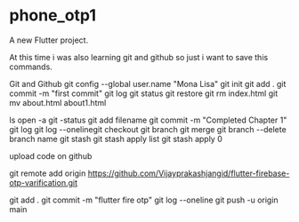 # phone_otp1

A new Flutter project.


At this time i was also learning git and github so just i want to save this commands.

Git and Github
git config --global user.name "Mona Lisa"
git init
git add .
git commit -m "first commit"
git log
git status
git restore
git rm index.html
git mv about.html about1.html

ls
open -a
git -status
git add filename
git commit -m "Completed Chapter 1"
git log
git log --onelinegit checkout
git branch 
git merge
git branch --delete branch name
git stash
git stash apply list 
git stash apply 0

upload code on github

git remote add origin https://github.com/Vijayprakashjangid/flutter-firebase-otp-varification.git

git add .
git commit -m "flutter fire otp"
git log --oneline
git push -u origin main
